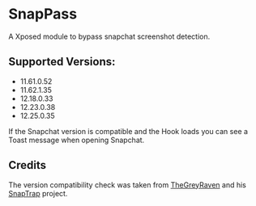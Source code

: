 # SnapPass
A Xposed module to bypass snapchat screenshot detection.

## Supported Versions:
- 11.61.0.52
- 11.62.1.35
- 12.18.0.33
- 12.23.0.38
- 12.25.0.35

If the Snapchat version is compatible and the Hook loads you can see a Toast message when opening Snapchat.
## Credits
The version compatibility check was taken from [TheGreyRaven](https://github.com/TheGreyRaven) and his [SnapTrap](https://github.com/TheGreyRaven/SnapTrap) project.

